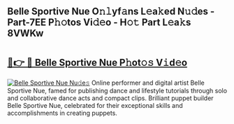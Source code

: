 ## Belle Sportive Nue O𝚗𝚕yf𝚊ns L𝚎a𝚔ed N𝚞𝚍es - Part-7EE P𝚑𝚘tos Vi𝚍𝚎o - H𝚘𝚝 Part L𝚎a𝚔s 8VWKw

# <h2><a href="http://kf9xc8.oniu.top/?m=Belle+Sportive+Nue">🔗👉 🔴 Belle Sportive Nue P𝚑ot𝚘𝚜 V𝚒d𝚎o</a></h2>

[![Belle Sportive Nue Nu𝚍e𝚜](https://i.imgur.com/0qMVB7G.gif)](http://kf9xc8.oniu.top/?m=Belle+Sportive+Nue)
Online performer and digital artist Belle Sportive Nue, famed for publishing dance and lifestyle tutorials through solo and collaborative dance acts and compact clips. Brilliant puppet builder Belle Sportive Nue, celebrated for their exceptional skills and accomplishments in creating puppets.  
